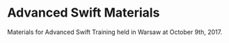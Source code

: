 # Advanced Swift Materials

Materials for Advanced Swift Training held in Warsaw at October 9th, 2017.
